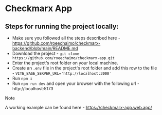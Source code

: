 # Checkmarx App

## Steps for running the project locally:

- Make sure you followed all the steps described here - https://github.com/roeechaimo/checkmarx-backend/blob/main/README.md
- Download the project - `git clone https://github.com/roeechaimo/checkmarx-app.git`
- Enter the project's root folder on your local machine.
- Create an `.env` file in the project's root folder and add this row to the file - `VITE_BASE_SERVER_URL='http://localhost:3000'`
- Run `npm i`
- Run `npm run dev` and open your browser with the following url - http://localhost:5173

> [!NOTE]
> A working example can be found here - https://checkmarx-app.web.app/
